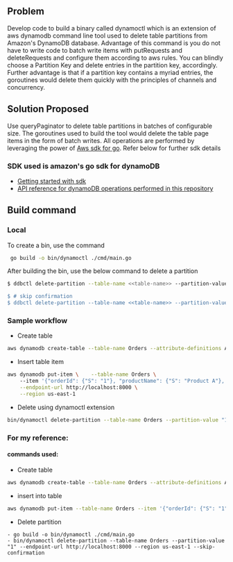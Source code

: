 ## Problem
Develop code to build a binary called dynamoctl which is an extension of aws dynamodb command line tool used to delete table partitions from Amazon's DynamoDB database. Advantage of this command is you do not have to write code to batch write items with putRequests and deleteRequests and configure them according to aws rules. You can blindly choose a Partition Key and delete entries in the partition key, accordingly. Further advantage is that if a partition key contains a myriad entries, the goroutines would delete them quickly with the principles of channels and concurrency.

## Solution Proposed
Use queryPaginator to delete table partitions in batches of configurable size. The goroutines used to build the tool would delete the table page items in the form of batch writes. All operations are performed by leveraging the power of [Aws sdk for go](https://docs.aws.amazon.com/sdk-for-go/). Refer below for further sdk details

### SDK used is amazon's go sdk for dynamoDB

- [Getting started with sdk](https://docs.aws.amazon.com/amazondynamodb/latest/developerguide/GettingStarted.html)
- [API reference for dynamoDB operations performed in this repository](https://pkg.go.dev/github.com/aws/aws-sdk-go-v2/service/dynamodb#pkg-types)

## Build command
### Local
To create a bin, use the command <br>

```bash
 go build -o bin/dynamoctl ./cmd/main.go 
 ```

 After building the bin, use the below command to delete a partition

 ```bash
$ ddbctl delete-partition --table-name <<table-name>> --partition-value <<partition-value>> --endpoint-url <<optional-endpoint-url> --region <<optional-aws-region>>

$ # skip confirmation
$ ddbctl delete-partition --table-name <<table-name>> --partition-value <<partition-value>> --endpoint-url <<optional-endpoint-url> --region <<optional-aws-region>> --skip-confirmation
```

### Sample workflow
- Create table
```bash
aws dynamodb create-table --table-name Orders --attribute-definitions AttributeName=orderId,AttributeType=S --key-schema AttributeName=orderId,KeyType=HASH --billing-mode PAY_PER_REQUEST --endpoint-url http://localhost:8000 --region us-east-1
```

- Insert table item
```bash
aws dynamodb put-item \    --table-name Orders \                                                                                  
    --item '{"orderId": {"S": "1"}, "productName": {"S": "Product A"}, "quantity": {"N": "2"}, "price": {"N": "10.99"}}' \
    --endpoint-url http://localhost:8000 \
    --region us-east-1
```

- Delete using dynamoctl extension
```bash
bin/dynamoctl delete-partition --table-name Orders --partition-value "1" --endpoint-url http://localhost:8000 --region us-east-1 --skip-confirmation 
```

### For my reference:
#### commands used:

- Create table
```bash
aws dynamodb create-table --table-name Orders --attribute-definitions AttributeName=orderId,AttributeType=S --key-schema AttributeName=orderId,KeyType=HASH --billing-mode PAY_PER_REQUEST --endpoint-url http://localhost:8000 --region us-east-1
```

- insert into table
```bash
aws dynamodb put-item --table-name Orders --item '{"orderId": {"S": "1"}, "productName": {"S": "Product A"}, "quantity": {"N": "2"}, "price": {"N": "10.99"}}' --endpoint-url http://localhost:8000 --region us-east-1
```

- Delete partition 

```
- go build -o bin/dynamoctl ./cmd/main.go
- bin/dynamoctl delete-partition --table-name Orders --partition-value "1" --endpoint-url http://localhost:8000 --region us-east-1 --skip-confirmation
